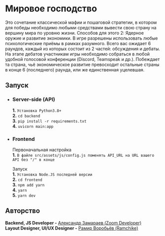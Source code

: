 # Мировое господство

Это сочетание классической мафии и пошаговой стратегии, в котором для победы необходимо любыми средствами вывести свою страну на вершину мира по уровню жизни. Способов для этого 2: Ядерное оружие и развитие экономики. В игре разрешены использовать любые психологические приёмы в рамках разумного. Всего вас ожидает 6 раундов, каждый из которых состоит из 2 частей: обсуждения и дебаты. На этапе дебатов участникам игры необходимо собраться в любой удобной голосовой конференции (Discord, Teamspeak и др.). Побеждает та страна, чьё экономическое развитие превосходит остальные страны в конце 6 (последнего) раунда, или же единственная уцелевшая.

## Запуск

* ### Server-side (API)
  **1.** `Установка Python3.8+`\
  **2.** `cd backend`\
  **3.** `pip install -r requirements.txt`\
  **4.** `uvicorn main:app`

* ### Frontend
  Первоначальная настройка\
  **1.** `В файле src/assets/js/config.js поменять API_URL на URL вашего API без "/" в конце`

  Запуск\
  **1.** `Установка Node.JS последней версии`\
  **2.** `cd frontend`\
  **3.** `npm add yarn`\
  **4.** `yarn`\
  **5.** `yarn dev`

## Авторство

**Backend, JS Developer -** [Александр Замараев (Zoom Developer)](https://vk.com/id380487228)\
**Layout Designer, UI/UX Designer -** [Рамир Воробьёв (Ramchike)](https://vk.com/id201887526)
